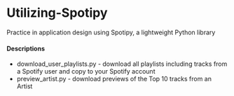 # Utilizing-Spotipy
Practice in application design using Spotipy, a lightweight Python library

#### Descriptions
- download_user_playlists.py - download all playlists including tracks from a Spotify user and copy to your Spotify account
- preview_artist.py - download previews of the Top 10 tracks from an Artist 
